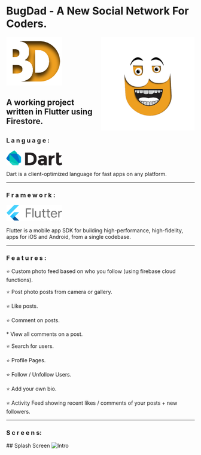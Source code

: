 # BugDad - A New Social Network For Coders.
<img src = "https://github.com/AchchuthaRengan/BugDad/blob/master/one.png" width = "150">
<img src="https://github.com/AchchuthaRengan/BugDad/blob/master/GIFS/bugdadnew.gif" align = "right" width="250" alt = "Dart">
<h2>A working project written in Flutter using Firestore.<h2>
<h3>L a n g u a g e :</h3>
<img src="https://github.com/AchchuthaRengan/BugDad/blob/master/dart.png" align = "center" width="150" alt = "Dart">
<p>Dart is a client-optimized language for fast apps on any platform.</p>
   <hr/>
<h3>F r a m e w o r k :</h3>
<img src="https://github.com/AchchuthaRengan/BugDad/blob/master/flutter-lockup-c13da9c9303e26b8d5fc208d2a1fa20c1ef47eb021ecadf27046dea04c0cebf6.png"  width="150" alt = "Flutter">
<p>Flutter is a mobile app SDK for building high-performance, high-fidelity, apps for iOS and Android, from a single codebase.</p>
   <hr/>
<h3>F e a t u r e s :</h3>
  <p>⭐ Custom photo feed based on who you follow (using firebase cloud functions).</p>
  <p>⭐ Post photo posts from camera or gallery.</p>
  <p>⭐ Like posts.</p>
  <p>⭐ Comment on posts.</p><p>* View all comments on a post.</p>
  <p>⭐ Search for users.</p>
  <p>⭐ Profile Pages.</p>
  <p>⭐ Follow / Unfollow Users.</p>
  <p>⭐ Add your own bio.</p>
  <p>⭐ Activity Feed showing recent likes / comments of your posts + new followers.</p>
  <hr/>
   <p>
   <h3>S c r e e n s: </h3>
  ## Splash Screen
  <img src="https://github.com/AchchuthaRengan/BugDad/blob/master/GIFS/Intro.gif"  width="250" alt = "Intro">
   </p>
   
